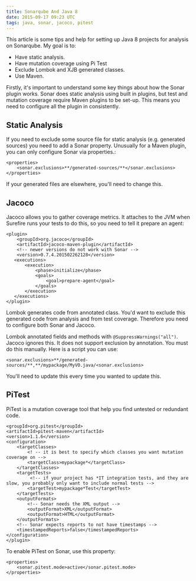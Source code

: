 ```yaml
---
title: Sonarqube And Java 8
date: 2015-09-17 09:23 UTC
tags: java, sonar, jacoco, pitest
---
```

This article is some tips and help for setting up Java 8 projects for analysis on Sonarqube. My goal is to:

* Have static analysis.
* Have mutation coverage using Pi Test
* Exclude Lombok and XJB generated classes.
* Use Maven.

Firstly, it's important to understand some key things about how the Sonar plugin works.  Sonar does static analysis using built in plugins, but test and mutation coverage require Maven plugins to be set-up. This means you need to configure all the plugin in consistently.

Static Analysis
---
If you need to exclude some source file for static analysis (e.g. generated sources) you need to add a Sonar property. Unusually for a Maven plugin, you can only configure Sonar via properties.:

	<properties>
	    <sonar.exclusions>**/generated-sources/**</sonar.exclusions>
	</properties>

If your generated files are elsewhere, you'll need to change this.

Jacoco
---
Jacoco allows you to gather coverage metrics. It attaches to the JVM when Surefire runs your tests to do this, so you need to tell it prepare an agent:


	<plugin>
	    <groupId>org.jacoco</groupId>
	    <artifactId>jacoco-maven-plugin</artifactId>
	    <!-- newer versions do not work with Sonar -->
	    <version>0.7.4.201502262128</version>
       <executions>
           <execution>
               <phase>initialize</phase>
               <goals>
                   <goal>prepare-agent</goal>
               </goals>
           </execution>
       </executions>	    
	</plugin>
            
Lombok generates code from annotated class. You'd want to exclude this generated code from analysis and from test coverage. Therefore you need to configure both Sonar and Jacoco.

Lombok annotated fields and methods with `@SuppressWarnings("all")`. Jacoco ignores this. It does not support exclusion by annotation. You must do this manually. Here is a script you can use:


	<sonar.exclusions>**/generated-sources/**,**/mypackage/MyVO.java/<sonar.exclusions>

	
You'll need to update this every time you wanted to update this.

PiTest
---
PiTest is a mutation coverage tool that help you find untested or redundant code. 

	<groupId>org.pitest</groupId>
	<artifactId>pitest-maven</artifactId>
	<version>1.1.6</version>
	<configuration>
	    <targetClasses>
	    	<! -- it is best to specify which classes you want mutation coverage on -->
	        <targetClass>mypackage*</targetClass>
	    </targetClasses>
	    <targetTests>
	    	 <!-- if your project has *IT integration tests, and they are slow, you probably only want to include normal tests -->
	        <targetTest>mypackage*Test</targetTest>
	    </targetTests>
	    <outputFormats>
	        <!-- Sonar needs the XML output -->
	        <outputFormat>XML</outputFormat>
	        <outputFormat>HTML</outputFormat>
	    </outputFormats>
	    <!-- Sonar expects reports to not have timestamps -->
	    <timestampedReports>false</timestampedReports>
	</configuration>
	</plugin>

To enable PiTest on Sonar, use this property:

	<properties>
	    <sonar.pitest.mode>active</sonar.pitest.mode>
	</properties>

